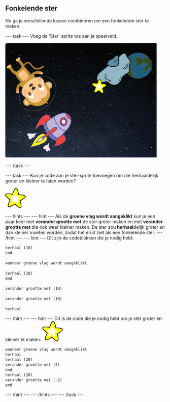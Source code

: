 ## Fonkelende ster

Nu ga je verschillende lussen combineren om een fonkelende ster te maken.

--- task --- Voeg de 'Star' sprite toe aan je speelveld.

![Een ster-sprite toevoegen](images/space-star-sprite.png)

--- /task ---

--- task --- Kun je code aan je ster-sprite toevoegen om die herhaaldelijk groter en kleiner te laten worden?

![Een fonkelende ster testen](images/sprite-star.png)

--- hints ---
 --- hint --- Als de **groene vlag wordt aangeklikt** kun je een paar keer met **verander grootte met** de ster groter maken en met **verander grootte met** die ook weer kleiner maken. De ster zou **herhaal**delijk groter en dan kleiner moeten worden, zodat het eruit ziet als een fonkelende ster.
--- /hint ---
 --- hint --- Dit zijn de codeblokken die je nodig hebt:

```blocks3
herhaal (10)
end

wanneer groene vlag wordt aangeklikt

herhaal (10)
end

verander grootte met (10)

verander grootte met (10)

herhaal
```

--- /hint --- --- hint --- Dit is de code die je nodig hebt om je ster groter en kleiner te maken: ![Ster-sprite](images/sprite-star.png)

```blocks3
wanneer groene vlag wordt aangeklikt
herhaal 
herhaal (20)
verander grootte met (2)
end
herhaal (20) 
verander grootte met (-2)
end

```

--- /hint --- --- /hints --- --- /task ---
